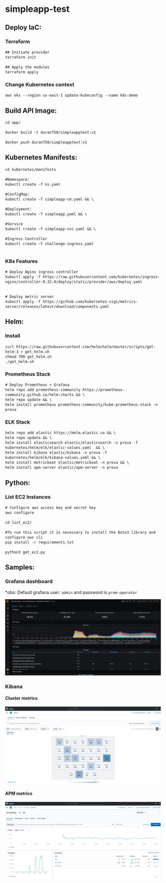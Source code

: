 # simpleapp-test


## Deploy IaC:

### Terraform 

```
## Initiate provider
terraform init

## Apply the modules
terraform apply

```

### Change Kubernetes context

```
aws eks --region us-east-1 update-kubeconfig --name k8s-demo
```

## Build API Image:

```
cd app/

docker build -t duran750/simpleapptest:v1

docker push duran750/simpleapptest:v1
```

## Kubernetes Manifests:

```
cd kubernetes/manifests

#Namespace: 
kubectl create -f ns.yaml

#ConfigMap:
kubectl create -f simpleapp-cm.yaml && \ 

#Deployment: 
kubectl create -f simpleapp.yaml && \ 

#Service
kubectl create -f simpleapp-svc.yaml && \ 

#Ingress Controller
kubectl create -f challenge-ingress.yaml 
          

```

### K8s Features

```
# Deploy Nginx ingress controller
kubectl apply -f https://raw.githubusercontent.com/kubernetes/ingress-nginx/controller-0.32.0/deploy/static/provider/aws/deploy.yaml


# Deploy metric server
kubectl apply -f https://github.com/kubernetes-sigs/metrics-server/releases/latest/download/components.yaml
```

## Helm:

### Install

```
curl https://raw.githubusercontent.com/helm/helm/master/scripts/get-helm-3 > get_helm.sh
chmod 700 get_helm.sh
./get_helm.sh
```

### Prometheus Stack

```
# Deploy Prometheus + Grafana
helm repo add prometheus-community https://prometheus-community.github.io/helm-charts && \
helm repo update && \
helm install prometheus prometheus-community/kube-prometheus-stack -n prova
```

### ELK Stack

```
helm repo add elastic https://Helm.elastic.co && \
helm repo update && \
helm install elasticsearch elastic/elasticsearch -n prova -f kubernetes/helm/elk/elastic-values.yaml  && \
helm install kibana elastic/kibana -n prova -f kubernetes/helm/elk/kibana-values.yaml && \
helm install metricbeat elastic/metricbeat -n prova && \
helm install apm-server elastic/apm-server -n prova
```

## Python:

### List EC2 Instances

```
# Configure aws access key and secret key
aws configure

cd list_ec2/

#To run this script it is necessary to install the Boto3 library and configure aws cli
pip install -r requirements.txt

python3 get_ec2.py

```


## Samples:

### Grafana dashboard

*obs: Default grafana user: `admin` and password is `prom-operator`

![Grafana dashboard](assets/grafana_namespace_pods.png)


### Kibana

#### Cluster metrics
![Kibana metric dashboard](assets/kibana_metrics_pods.png)

#### APM metrics
![Kibana metric dashboard](assets/kibana_apm_flask.png)
